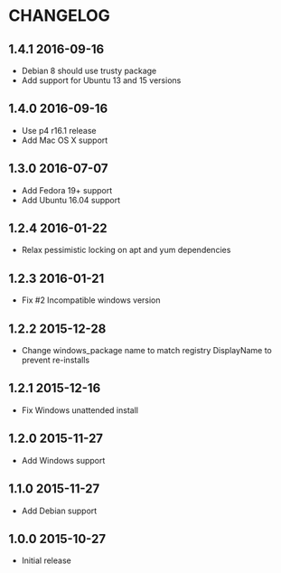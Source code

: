 # CHANGELOG

## 1.4.1 2016-09-16

- Debian 8 should use trusty package
- Add support for Ubuntu 13 and 15 versions

## 1.4.0 2016-09-16

- Use p4 r16.1 release
- Add Mac OS X support

## 1.3.0 2016-07-07

- Add Fedora 19+ support
- Add Ubuntu 16.04 support

## 1.2.4 2016-01-22

- Relax pessimistic locking on apt and yum dependencies 

## 1.2.3 2016-01-21

- Fix #2 Incompatible windows version

## 1.2.2 2015-12-28

- Change windows_package name to match registry DisplayName to prevent re-installs

## 1.2.1 2015-12-16

- Fix Windows unattended install

## 1.2.0 2015-11-27

- Add Windows support

## 1.1.0 2015-11-27

- Add Debian support

## 1.0.0 2015-10-27

- Initial release
